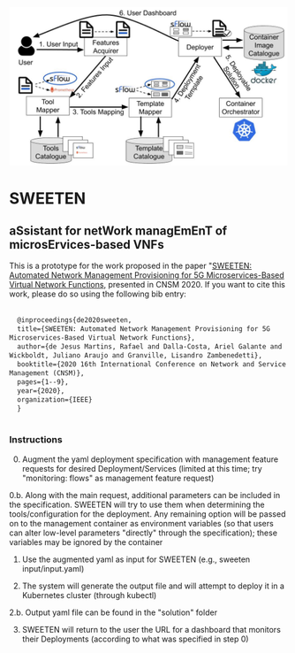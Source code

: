 ![](./architecture.jpg?raw=true "SWEETEN Architecture")

# SWEETEN
## aSsistant for netWork managEmEnT of microsErvices-based VNFs

This is a prototype for the work proposed in the paper "[SWEETEN: Automated Network Management Provisioning for 5G Microservices-Based Virtual Network Functions](https://ieeexplore.ieee.org/abstract/document/9269063), presented in CNSM 2020. If you want to cite this work, please do so using the following bib entry:

<pre>
    <code>
  @inproceedings{de2020sweeten,
  title={SWEETEN: Automated Network Management Provisioning for 5G Microservices-Based Virtual Network Functions},
  author={de Jesus Martins, Rafael and Dalla-Costa, Ariel Galante and Wickboldt, Juliano Araujo and Granville, Lisandro Zambenedetti},
  booktitle={2020 16th International Conference on Network and Service Management (CNSM)},
  pages={1--9},
  year={2020},
  organization={IEEE}
  }
    </code>
</pre>

### Instructions
0. Augment the yaml deployment specification with management feature requests for desired Deployment/Services (limited at this time; try "monitoring: flows" as management feature request)

0.b. Along with the main request, additional parameters can be included in the specification. SWEETEN will try to use them when determining the tools/configuration for the deployment. Any remaining option will be passed on to the management container as environment variables (so that users can alter low-level parameters "directly" through the specification); these variables may be ignored by the container

1. Use the augmented yaml as input for SWEETEN (e.g., sweeten input/input.yaml)

2. The system will generate the output file and will attempt to deploy it in a Kubernetes cluster (through kubectl)

2.b. Output yaml file can be found in the "solution" folder

3. SWEETEN will return to the user the URL for a dashboard that monitors their Deployments (according to what was specified in step 0)
